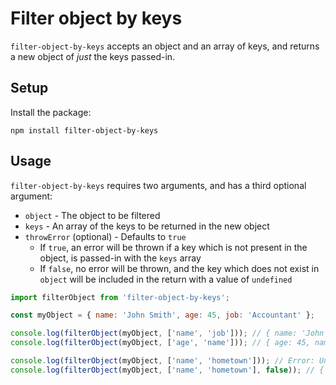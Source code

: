 # Filter object by keys

`filter-object-by-keys` accepts an object and an array of keys, and returns a new object of _just_ the keys passed-in.

## Setup

Install the package:

```
npm install filter-object-by-keys
```

## Usage

`filter-object-by-keys` requires two arguments, and has a third optional argument:

- `object` - The object to be filtered
- `keys` - An array of the keys to be returned in the new object
- `throwError` (optional) - Defaults to `true`
  - If `true`, an error will be thrown if a key which is not present in the object, is passed-in with the `keys` array
  - If `false`, no error will be thrown, and the key which does not exist in `object` will be included in the return with a value of `undefined`

```js
import filterObject from 'filter-object-by-keys';

const myObject = { name: 'John Smith', age: 45, job: 'Accountant' };

console.log(filterObject(myObject, ['name', 'job'])); // { name: 'John Smith', job: 'Accountant' }
console.log(filterObject(myObject, ['age', 'name'])); // { age: 45, name: 'John Smith' }

console.log(filterObject(myObject, ['name', 'hometown'])); // Error: Unrecognised key passed to filter-object-by-keys
console.log(filterObject(myObject, ['name', 'hometown'], false)); // { name: 'John Smith', hometown: undefined }
```
